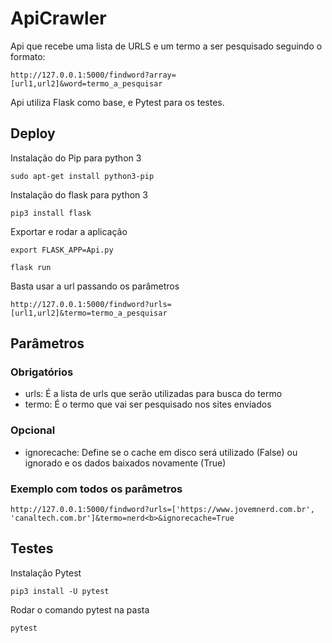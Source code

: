 # ApiCrawler

Api que recebe uma lista de URLS e um termo a ser pesquisado seguindo o formato:

`http://127.0.0.1:5000/findword?array=[url1,url2]&word=termo_a_pesquisar`

Api utiliza Flask como base, e Pytest para os testes.

## Deploy
Instalação do Pip para python 3

`sudo apt-get install python3-pip`

Instalação do flask para python 3

`pip3 install flask`

Exportar e rodar a aplicação

`export FLASK_APP=Api.py`

`flask run`

Basta usar a url passando os parâmetros

`http://127.0.0.1:5000/findword?urls=[url1,url2]&termo=termo_a_pesquisar`

## Parâmetros
### Obrigatórios
* urls: É a lista de urls que serão utilizadas para busca do termo
* termo: É o termo que vai ser pesquisado nos sites enviados
### Opcional
* ignorecache: Define se o cache em disco será utilizado (False) ou ignorado e os dados baixados novamente (True)

### Exemplo com todos os parâmetros
`http://127.0.0.1:5000/findword?urls=['https://www.jovemnerd.com.br', 'canaltech.com.br']&termo=nerd<b>&ignorecache=True`

## Testes
Instalação Pytest

`pip3 install -U pytest`

Rodar o comando pytest na pasta

`pytest`


